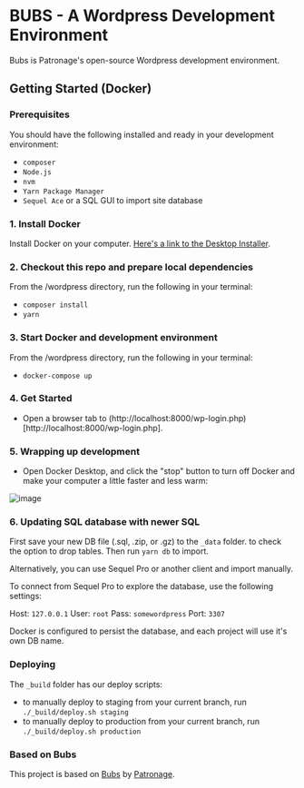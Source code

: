 # BUBS - A Wordpress Development Environment

Bubs is Patronage's open-source Wordpress development environment.

## Getting Started (Docker)

### Prerequisites

You should have the following installed and ready in your development environment:

- `composer`
- `Node.js`
- `nvm`
- `Yarn Package Manager`
- `Sequel Ace` or a SQL GUI to import site database

### 1. Install Docker

Install Docker on your computer. [Here's a link to the Desktop Installer](https://www.docker.com/products/docker-desktop).

### 2. Checkout this repo and prepare local dependencies

From the /wordpress directory, run the following in your terminal:

- `composer install`
- `yarn`

### 3. Start Docker and development environment

From the /wordpress directory, run the following in your terminal:

- `docker-compose up`

### 4. Get Started

- Open a browser tab to (http://localhost:8000/wp-login.php)[http://localhost:8000/wp-login.php].

### 5. Wrapping up development

- Open Docker Desktop, and click the "stop" button to turn off Docker and make your computer a little faster and less warm:

![image](https://user-images.githubusercontent.com/525011/77448037-c5573380-6dc6-11ea-8bdd-e9d4025d671d.png)

### 6. Updating SQL database with newer SQL

First save your new DB file (.sql, .zip, or .gz) to the `_data` folder. to check the option to drop tables. Then run `yarn db` to import.

Alternatively, you can use Sequel Pro or another client and import manually.

To connect from Sequel Pro to explore the database, use the following settings:

Host: `127.0.0.1`
User: `root`
Pass: `somewordpress`
Port: `3307`

Docker is configured to persist the database, and each project will use it's own DB name.

### Deploying

The `_build` folder has our deploy scripts:

- to manually deploy to staging from your current branch, run `./_build/deploy.sh staging`
- to manually deploy to production from your current branch, run `./_build/deploy.sh production`

### Based on Bubs

This project is based on [Bubs](https://github.com/patronage/bubs-next/) by [Patronage](http://www.patronage.org/).
